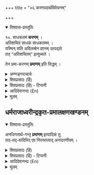 +++
title = "०६ करणपदार्थविवेचनम्"

+++

<details open><summary>विश्वास-प्रस्तुतिः</summary>

१०. साधकतमं **करणम्** ।  
अतिशयितं साधकं साधकतमम् ।  
यस्मिन् सति अविलम्बेन ज्ञानम् उत्पद्यते  
तत् “अतिशयितम्” इत्युच्यते ।  

तेन प्रमा-करणम् **प्रमाणम्** इति सिद्धम् ।  
</details>

<details><summary>अण्णङ्गराचार्यः</summary>

**अनधिगते**ति । अज्ञातार्थज्ञानजनकप्रमाण-प्रमाकरणमित्यर्थः ।  
यद्वा प्रमाणमिति भावल्युडन्तम् । गन्तृ-गमक, प्रकाशकम् । अज्ञातार्थप्रकाशकं ज्ञानं प्रमेत्यर्थः । सौगताद्यभिमतमज्ञातार्थज्ञानं प्रमेति लक्षणं स्मृतौ धारावाहिकद्वितीयादिज्ञाने चाव्याप्तम् । अपरोक्षानुभवः प्रमेति चानुमित्यादावव्याप्तमिति बोध्यम् । साक्षात्कारि-लौकिकविषयिताशालि, विशदावभासात्मकम्, यद्वा अनुमितित्वशाब्दत्वस्मृतित्वरहितम् (ज्ञानम्) । **सप्रत्यवमर्श**मिति । सप्रतिसन्धानमित्यर्थः । तत्तोल्लेखीति वा । अनुपपत्तेः - केनचिद्धर्मेण विना वस्तुनो ग्रहणायोगात् । **प्राप्यकारित्वे**ति । सम्बध्यार्थेन तत्प्रकाशरूपकार्यकरत्वमिन्द्रियाणामिति नियमादित्यर्थः । संयुक्ताश्रयणम् इन्द्रियसंयुक्तद्रव्याश्रितत्वम् । योग्येऽर्थे इन्द्रियसन्निकर्षः प्रत्यक्षहेतुः इति च बोध्यम् । अर्वाचीनजन्यम् । अनर्वाचीनमजन्यम् । **प्रसङ्गा**दिति । जन्यप्रत्यक्षस्यैव प्रमाणनिरूपणं प्रकृतम् । अजन्यस्य तु प्रत्यक्षस्य स्मृतस्योपेक्षानर्हत्वादत्र निर्देशः कृत इत्यर्थः । 
</details>

<details><summary>शिवप्रसादः (हिं)</summary>

अनुवाद - साधकतम साधन को करण कहते हैं । कार्य जो सर्वोत्कृष्ट साधन होता है, उसे साधकतम कहते हैं । जिस साधन का प्रयोग होते ही कार्य हो जाता है, उसे अतिशयित अर्थात् सर्वोत्कृष्ट साधन कहते हैं । इस तरह प्रमा के करण को प्रमाण कहते हैं, यह सिद्ध हुआ । 
</details>

<details><summary>शिवप्रसादः (हिं) - टिप्पनी</summary>

भा० प्र० – प्रमाण का लक्षण करते हुए ग्रन्थकार ने प्रमा के करण को प्रमाण कहा है । उपर्युक्त अनुच्छेद में प्रमा का विवेचन किया जा चुका है। अतएव यहाँ पर करण पदार्थ का निरूपण करते हुए उन्होंने बतलाया कि साधकतम को करण कहते हैं । अब प्रश्न है कि साधकतम किसे कहते हैं तो इसका उत्तर वे देते हैं कि कार्य के अतिशयित साधन ( हेतु ) को साधकतम कहते हैं । साधक शब्द से यहाँ पर सर्वोत्कृष्ट अर्थ में 'अतिशायने तमबिष्टनी' ( अष्टाध्यायी ५।३।५५ ) सूत्र से तमप् प्रत्यय होकर साधकतम शब्द बना है । इसका अर्थ है कार्य के सम्पादक अनेक साधनों में सर्वोत्कृष्ट साधन । इसीलिए कहा गया कि जिस साधन का प्रयोग होते ही अवि- लम्ब कार्य उत्पन्न हो जाय, उसे अतिशयित साधन कहते हैं । 

</details>


<details><summary>आदिदेवानन्दः (En)</summary>

10. The instrument (karana) is that which is the best cause (for the production of prama). 34 The best cause is that which is most important. It is said that (instrument) is 'most important' by which knowledge arises without delay. Hence it is established pramāṇa is the cause of valid knowledge. 
</details>


<details><summary>मूलम्</summary>

१०. साधकतमं करणम् । अतिशयितं साधकं साधकतमम् । यस्मिन् सति अविलम्बेन ज्ञानमुत्पद्यते तत् “अतिशयितम्” इत्युच्यते । तेन प्रमाकरणम् प्रमाणमिति सिद्धम् ।
</details>

## धर्मराजाध्वरीन्द्रकृत-प्रमालक्षणखण्डनम्
<details open><summary>विश्वास-प्रस्तुतिः</summary>

अनधिगतार्थ–गन्तृ **प्रमाणम्** इत्यादिकं तु  
तत्-तद्-वादिभिर् एव निरस्तत्वाद् अनादरणीयम् ।
</details>

<details><summary>शिवप्रसादः (हिं)</summary>

अनुवाद - अज्ञात अर्थ का बोधक प्रमाण होता है, इत्यादि प्रमाण लक्षण तो विभिन्न वादियों के द्वारा ही खण्डित होने के कारण अनादरार्ह हैं । 
</details>

<details><summary>शिवप्रसादः (हिं) - टिप्पनी</summary>

भा० प्र० - वेदान्तपरिभाषाकार-कृत प्रमा के लक्षण का खण्डन - 'अनधिगतार्थ- गन्तृप्रमाणम्' इस वाक्य का विग्रह इस प्रकार है- 'न अधिगतः अनधिगतः, अज्ञात इत्यर्थः । अनधिगतश्वासो अर्थः अनधिगतार्थः, अनधिगतम् अर्थं गच्छति यत् तत् ज्ञानं प्रमाणम् ।' यहाँ पर अनधिगत पद को अबाधित का भी उपलक्षण मानना चाहिए । प्रमाण शब्द में भी 'पूर्वं धातुरुपसर्गेण युज्यते पश्चात् प्रत्ययेन' इस नियम के अनुसार 'प्रमा' शब्द से 'ल्युट् च' ( अष्टाध्यायी ३।३।११५ ) सूत्र से भाव में ल्युट् प्रत्यय मानना चाहिए। इस तरह उक्त वाक्य का अर्थ यह हुआ कि अज्ञात एवं अबाधित विषयों के ज्ञान को प्रमा कहते हैं । इस वाक्य के द्वारा यतीन्द्रमतदीपिका- कार को वेदान्तपरिभाषाकार के— 'अनधिगताबाधित विषयज्ञानत्वम्' इस प्रमा के 



१३ 

लक्षण का खण्डन अभिप्रेत है । यतीन्द्रमतदीपिकाकार के अभिप्रेतार्थ को समझने के पूर्व वेदान्तपरिभाषाकार के उक्त लक्षण का अभिप्राय ठीक से समझना आवश्यक है । कुछ अद्वैती विद्वान् स्मृति को प्रमा नहीं मानते हैं । अतएव स्मृति में प्रमा की अतिव्याप्ति के वारण के लिए अनधिगत पद का लक्षण में सन्निवेश किया गया है । स्मृति तो अनुभूत अर्थ की ही हुआ करती है, अतः वह अधिगत अर्थविषयिणी है । किन्तु अज्ञातार्थमात्र के ज्ञान को प्रमा मानने पर शुक्ति में होने वाले रजत-भ्रमस्थल में लक्षण की अतिव्याप्ति होगी । शुक्ति-रजत में अतिव्याप्ति का वारण करने के लिए ही अबाधित पद को विषय का विशेषण बनाया गया । शुक्ति में होने वाला रजत- ज्ञान बाधित होता है, अत एव वह अबाधित विषय का ज्ञान नहीं है । फलतः अब शुक्तिरजत में लक्षण की अतिव्याप्ति नहीं होगी । यहाँ पर यदि कोई यह कहें कि अनधिगत विषयमात्र के ज्ञान को प्रमा मानने पर धारावाहिक बुद्धिस्थल में लक्षण की अव्याप्ति होगी । एक ही वस्तु का अनेक क्षणों तक 'अयम् घटः, अयम् घटः' इत्यादि प्रकार से होने वाले ज्ञानस्थल को धारावाहिकबुद्धिस्थल ज्ञान कहते हैं । ऐसे स्थल में अनेकक्षण - पर्यन्त ज्ञान की एक ही प्रकार की धारा प्रवाहित होती रहती है । यहाँ पर प्रथम क्षण में जो घटज्ञान होता है, द्वितीयादि क्षणों में भी वही घटज्ञान होता है, अत एव वह ज्ञान अनधिगत वस्तुविषयक न हो सकने के कारण प्रमा नहीं हो पायेगा । किन्तु धारावाहिकबुद्धिस्थल में होने वाले ज्ञान को अप्रमा नही माना जाता । फलतः यह अव्याप्त लक्षण होगा । तो इस आक्षेप का उत्तर देते हुए वेदान्तपरिभाषाकार कहते हैं कि यह दोष होना तो तव संभव है जब कि काल का साक्षात्कार हम नहीं मानते । जिस तरह नैयायिक नीरूप रूप का भी चाक्षुषत्व मानते हैं, उसी तरह हम नीरूप काल का भी चाक्षुष्प्रत्यक्ष स्वीकार करते 

। अतएव प्रथम क्षण में होने वाला 'अयम् घट: ' यह प्रत्यक्ष ज्ञान द्वितीय क्षण में होने वाले 'अयम् घट:' इस ज्ञान के पूर्व ही विनष्ट हो गया रहता है । इस तरह तृतीयादि क्षणों में होने वाले ज्ञान के विषय में भी समझना चाहिए । फलतः धारा- वाहिकबुद्धिस्थल में भी प्रत्येक क्षण में होने वाला ज्ञान नवीन नवीन ही होने के कारण अनधिगतार्थविषयक ही होता है, अधिगतार्थविषयक नहीं । अतएव उक्त लक्षण में अत्र्याप्ति दोष की शंका नहीं की जा सकती है । 

किन्तु वेदान्तपरिभाषाकार के इस लक्षण का खण्डन विभिन्न वादियों ने किया है। उन वादियों का कहना है कि प्रमा के इस लक्षण को अव्याप्ति दोष से रहित नहीं माना जा सकता, क्योंकि प्रत्यक्ष के द्वारा काल के सूक्ष्म भेदों का साक्षात्कार असम्भव है । सूक्ष्मकाल के भेदों का भी आकलन प्रत्यक्ष के द्वारा मानने पर 'नीलो- त्पलपत्रशतं मया समकालं भिन्नम्' इस प्रकार का यौगपद्याभिमान अनुपपन्न हो जायेगा । किञ्च किसी भी क्रिया में होने वाले वस्तु में क्रिया, उस क्रिया से विभाग, पूर्व संयोग का नाश तथा उत्तर संयोग की उत्पत्ति इन चारों क्रिया का यौगपद्याभि- 

४ म० 

१४ 



मान भी असंभव होगा । अतः काल के सूक्ष्म भेदों का साक्षात्कार असंभव है । मूल के आदि पद से बौद्धाभिमत प्रमा लक्षण का भी खण्डन यहाँ अभिप्रेत है । 

</details>

<details><summary>आदिदेवानन्दः (En)</summary>

The definition of pramāņa as one which makes known what is not al- ready known and the like are unacceptable inasmuch as they have been refuted by their own propounders.35
</details>


<details><summary>मूलम्</summary>

अनधिगतार्थ–गन्तृ प्रमाणमित्यादिकं तु तत्तद्वादिभिरेव निरस्तत्वादनादरणीयम् ।
</details>